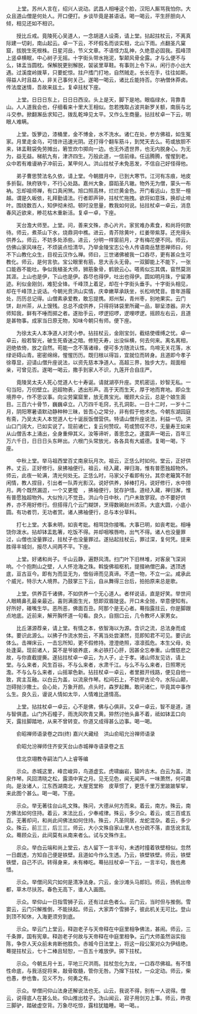 <!-- { "loadSidebar": true } -->
　　上堂。苏州人言在，绍兴人说动。武昌人相唾这个脸，汉阳人厮骂我怕你。大众且道山僧是何处人。开口便打。乡谈毕竟是甚语话。喝一喝云，平生肝胆向人倾，相见还如不相识。

　　授比丘戒。竟陵死心吴道人，一念胡道人设斋，请上堂。拈起拄杖云，不离真际建一切刹，南山起云。卓一下云，不坏假名而谈实相，北山下雨。点翻圣凡窠窟，拔脱生死根株。日星河岳，节义文章。不语怪力乱神，久绝意必固我。孤峰顶上竖卓横眠，中心树子无摇。十字街头带水拖泥，掣颠风骨全露。才与么便不与么，钵盂当圆枕。保解脱更别解脱，袈裟里草鞋。有事则上令下从，闲行亦小出大遇。过溪度岭拨草，只要蛇惊。拄户搘门打地，自然贼走。长长在手，往往如斯。得益人时且益人，非关己事何关己。遂喝一喝云，诸比丘能持否。尔衲僧休莽卤。传法度迷情，吾故来兹土。复卓拄杖下座。

　　上堂。日日日东上，日日日西没。头上是天，脚下是地。眼临绿水，背靠青山。人人道我会也，仔细看来十里大王相似。忽若拽取占波共新罗关额，南辰与北斗交参。掀翻澥岳求知己，拨乱乾坤见太平。又作么生商量。拈拄杖卓一下云，明眼人难瞒。

　　上堂。饭箩边，漆桶里，金不博金，水不洗水。诸仁在处，参方佛祖，如生冤家。月里走金乌，可惜许迅速光阴。还打得个翻车筋斗，到梵天去么。苟或放胆不来，钵盂鞋袋免劳摊出，箬笠炊巾掷向一边。也无外遗世界，也无内脱身心。为无为，益无益。梯航九有，津济四生。万般此道，一信前缘。任运腾腾，惺惺到老。众中若有难谩衲子冲前云，某甲何人。洪山拄杖子未免恶发，不信自己好怪得他。

　　弟子曹思赞法名久依，请上堂。今朝腊月中，已到大寒节。江河有冻痕，地皮多折裂。陕府铁牛，不行心处路。嘉州大象，靡蹈圣凡辙。物外无为僧，蒙头一布衲。忘却祖师禅，有口真闲煞。旭口照高林，烂烂黄金色。开门看远山，忽至一檀越。谓是久皈依，礼拜勤请法。行者即声钟，拄杖忙拖拽。欲将如意珠，换却止啼叶。围绕数百人，知伊彻未彻。顿时没思量，教我如何说。拈拄杖卓一卓云，消息春风近欲来，糁花枯木重新活。复卓一卓，下座。

　　天台澹大师至。上堂。问，善来文殊，赤心片片。家贫难办素食，和尚将何款待。师云，煮茶山下水，烧鼎洞中樵。进云，青芥除黄叶，红姜带紫芽。还充得头供养么。师云，不妨多处添些。进云，分明一样窗前月，才有梅花便不同。师云，仿佛山家风味在，不烦装点恰清华。乃举金陵宝志公令人传语南岳慧思禅师曰，何不下山教化众生，目视云汉作么禅。师曰，三世诸佛被我一口吞尽，更有甚众生可教化。师云，是何言欤。宝公眼里有筋，思大舌头无骨。一双脚能上不能下，一张口能吞不能吐。争似我植圣大师，狮筋象骨，鹤貌云心。嗒焉似忘其偶，窅然莫测其涯。上山也是伊，下山也是伊。吞尽也得伊，吐出也得伊。圆如明月珠，宁留滞迹。利似金刚剑，难犯全锋。千峰顶上着足，却在十字街头垂手。十字街头相见，却在千峰顶上说话。今朝光贲洪山实情，庆幸嫩草承趺坐，长松响梵音。昔年游履处，历历总记得。山僧素承爱教，敢忘提携。郑州梨，青州枣，别地果实。云门饼，赵州茶，从上馊残。总总不成供养，只得将钵袋里所藏一品，聊呈漆器。非大师知我，鲜有不唾而掷之者。遂抬手云，啰逻招啰，逻哩啰逻。摇顾左右云，且道是甚物事。成家当日原无物，知味今朝只有师。便下座。

　　为徐太夫人本净道人对灵小参。拈拄杖云，金刚宝剑，截结使缠缚之忧。卓一卓云，般若智光，破生死昏迷之暗。修短夭寿，出没纵横，何去何来。离名离相，迥绝依倚，放之自然。苟能一念不落诸缘，便可多方随流认性。鸟啼无关花落，水绿讵碍山青。密密绵绵，惺惺历历。既归根以得旨，宜就位而转身。且道即今孝子徐尊显，迎请山僧升座说法，以资先慈本净道人。高超三界，独步大方。觌面相亲，可曾见否。遂喝一喝云，撒手到家人不识，九莲开合自庄严。

　　竟陵吴太夫人死心觉道人七十寿诞。请就湖亭升座。灵机密运，妙智无私。一句当阳，万仞壁立。迥超物表，透出形声。高于天而生天，厚于地而育地。即众生境界中，作不思议事。向尘劳窠窟里，放无畏宝光。暧顾大众云，总是个娘生面目。三百六十骨节，巍巍卓立。八万四千毛窍，孔孔洞彰。一日十二时，一岁十二月，阴阳寒暑语默动静种种三昧，皆吾心之常分，非有假于他术也。今朝东湖园庭有斋，乃吴太夫人本觉道人七十诞辰饭僧营供。特请山僧升座说法，利益一切。洪山口门阔大，已如实说了。现前诸仁，复云何赞叹。苟或赞叹不尽，无量寿王如来从山僧舌本上涌出，全身重伸其义。汝等谛听，善思念之。遂震声一喝云，百年三万六千日，日日日头东畔出。六根门头常放光，各各具有大威德。复喝一喝，下座。

　　中秋上堂。举马祖西堂百丈南泉玩月次。祖云，正恁么时如何。堂云，正好供养。丈云，正好修行。泉拂袖便行。祖云，经入藏，禅归海，惟有普愿独超物外。师云，此夜一轮满，清光何处无。正恁么时，马家父子看即有分。其奈老簸箕不耐闲情，教人捏目，引出者一队弄光影汉。说好供养，掉棒打月。说好修行，水中捞月。两个既然漏逗，一个又更懡　，拂袖便行，犹存护惜。道经入藏，禅归澥，惟有普愿独超物外。大似怜儿不觉丑。洪山今日中秋，门户未致寥寂。亦不要好供养，亦不用好修行。但搭得几个云门糊饼，烹得数碗赵州浓茶。大底大圆，小底小圆。有功者罚，无功者赏。诸人拂袖便行，总与本分草料。

　　打七上堂。大事未明，如丧考妣。相骂饶你接嘴。大事已明，如丧考妣。相唾饶你泼水。拈却钵盂匙箸，吃饭不得。并却咽喉唇吻，出气不得。诸人也没量罪过，山僧也没量罪过，拄杖子也没量罪过。遂拈起拄杖云，罪过深，复何凭。提来胜得丰城剑，报尽人间两不平。下座。

　　上堂。好诸和尚子。千山云静，遍野风清。扫门叶下旧林堆，对客泉飞深涧响。个个抱荆山之壁，人人怀沧海之珠。斡旋佛祖枢机，提掇衲僧巴鼻。透顶透底，亘古亘今。即有为而显无为，借俗谛而见真谛。不遗一物，不立一尘。咸承此个威光，特示大人境界。乃鼓掌三下云，自从舞得三台后，拍拍原来总是歌。

　　上堂。供养百千诸佛，不如供养一个无心道人。者样说话，直是好笑。举世间人眼睛鼻孔最亲最近。喜则满面生光，怒即双眉陡竖。开口未全抛，举意便知有。好所好，碓嘴生华。恶所恶，佛面百丑。阿那个是无心者。蓦指露拄云，你是脚跟点地底。近前来，解开胸怀道一句看。良久，自掴口云，几令教坏人家男女。

　　比丘湛源荐亲，请上堂。有情之本，依智海以为源。含识之流，总法身而成体。要识此源么。以拂子作流水势云，不离当处尝湛然，觅即知君不可见。要识此体么。击禅床云，一击忘所知，更不假修持。澄澄绝照，凛凛孤危。本生父母，处处逢渠。现前诸人，莫不是爷娘养底，未必铁打心肝，因甚全忘奉重。山僧慈悲之故，与你直截提撕。遂拈拄杖卓一卓云，为人子，止于孝。诸山师友见访，请上堂。与么来者，风生百谷。不与么来者，水肃千江。与么不与么来者，日照寒光澹。不与么与么来者，山摇翠色新。拈拄杖卓一卓云，者里捱开线路，便见自他一致，宾主互融。以白云为盖，以流泉作琴。松间石上，不妨举古论今。水际山颠，岂碍抛沙撒土。会心处，万象开颜。点头时，森罗起舞。敢问诸仁，毕竟其中事作么生。良久云，谩说人情如太华，人情难比道情高。

　　上堂。拈拄杖卓一卓云，心不是佛，佛与心俱非。又卓一卓云，智不是道，道与智俱遣。山门外石幢子，雨洗风吹青又黄。猝然讨他头鼻不着，祗如钵盂口向天，露拄脚踏地，从来不曾转变。你道又成得甚么边事。喝一喝。

　　俞昭禅师语录卷之四(终)
嘉兴大藏经　洪山俞昭允汾禅师语录


　　俞昭允汾禅师住齐安天台山赤城禅寺语录卷之五

　　住北京翊教寺嗣法门人上睿等编

　　示众。赤城这里，峰峦峻异，鸟道虚玄。虎啸幽岩，猿吟古木。白云为盖，流泉作琴。风回清晓之松，露滴中宵之月。见无见色，闻无闻声。一味萧然，何可趣向。是汝诸人，江东西湖南北，大屋宽堂称　皮草惯了，更恁千里万里跛跛挈挈，来此图个甚么。喝一喝，下座。

　　示众。举无著往台山礼文殊。殊问，大德从何方而来。着云，南方。殊云，南方佛法如何住持。着云，末法比丘，少奉戒律。殊云，多少众。着云，或三百或五百。无著却问，和尚此间佛法如何住持。殊云，凡圣同居，龙蛇混杂。着云，多少众。殊云，前三三，后三三。师云，大小文殊自家山里人也分疏不落，直恁讹言乱众。蓦顾众云，此间莫有从南来者么。试与文殊作主。

　　示众。举白云端和尚上堂云，古人留下一言半句，未透时撞着铁壁相似。忽然一日觑透，方知自己便是铁壁。且道如今作么生透。乃云，铁壁铁壁。师云，铁壁铁壁，自己不识。转得身来，未有棒吃。蓦拈拄杖卓一下云，一言半句，我也弗惜。

　　示众。举僧问风穴如何是清净法身。穴云，金沙滩头马郎妇。师云，扬帆出帝都，草木尽扶苏。春色无高下，谁人入画图。

　　示众。举仰山一日指雪狮子云，还有过此色者么。云门云，当时但与推倒。雪窦云，云门只解推倒，不能扶起。师云，大家弄个雪狮子，彼此机关无可比。登山到顶不知休，入海更须穷到底。

　　示众。举云门上堂云，释迦老子与天帝释在中庭里相争佛法，甚闹。师云，三千条罪，国有宪章。释迦老子何故与天帝释在中庭里相争。云门大师虽然诣实指陈，争奈人天众前未肯断他胜负。赤城今日法堂上，将这一段公案对众为伊结绝。蓦提拄杖云，七十二棒且轻恕，一百五十难放伊。掷下拄杖。

　　示众。今朝五月十五，平地三尺洪雨。拄杖忽化为龙，一口吞尽佛祖。有不惜性命底，与我活捉将来，敲骨取髓，管你无咎。乃撺下拄杖，一众定动。师云，柴也愚，参也鲁。见义不为，何勇之有。

　　示众。举僧问仰山法身还解说法也无。山云，我说不得，别有一人说得。僧云，说得底人在甚么处。仰山推出枕子。沩山闻云，寂子用剑刃上事。师云，昨夜三脚驴，踏破虚空背。万象尽吃惊，露柱犹瞌睡。喝一喝。。

